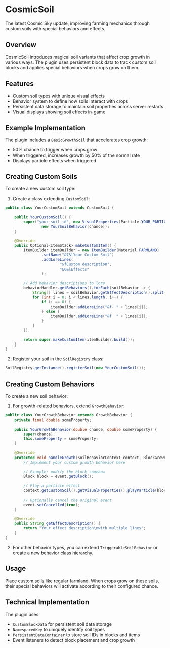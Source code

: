 # CosmicSoil

The latest Cosmic Sky update, improving farming mechanics through custom soils with special behaviors and effects.

## Overview

CosmicSoil introduces magical soil variants that affect crop growth in various ways. The plugin uses persistent block data to track custom soil blocks and applies special behaviors when crops grow on them.

## Features

- Custom soil types with unique visual effects
- Behavior system to define how soils interact with crops
- Persistent data storage to maintain soil properties across server restarts
- Visual displays showing soil effects in-game

## Example Implementation

The plugin includes a `BasicGrowthSoil` that accelerates crop growth:
- 50% chance to trigger when crops grow
- When triggered, increases growth by 50% of the normal rate
- Displays particle effects when triggered

## Creating Custom Soils

To create a new custom soil type:

1. Create a class extending `CustomSoil`:

```java
public class YourCustomSoil extends CustomSoil {
    
    public YourCustomSoil() {
        super("your_soil_id", new VisualProperties(Particle.YOUR_PARTICLE),
                new YourSoilBehavior(chance));
    }
    
    @Override
    public Optional<ItemStack> makeCustomItem() {
        ItemBuilder itemBuilder = new ItemBuilder(Material.FARMLAND)
                .setName("&7&lYour Custom Soil")
                .addLoreLines(
                        "&fCustom description",
                        "&6&lEffects"
                );
        
        // Add behavior descriptions to lore
        behaviorHandler.getBehaviors().forEach(soilBehavior -> {
            String[] lines = soilBehavior.getEffectDescription().split("\\n");
            for (int i = 0; i < lines.length; i++) {
                if (i == 0) {
                    itemBuilder.addLoreLine("&f- " + lines[i]);
                } else {
                    itemBuilder.addLoreLine("&f  " + lines[i]);
                }
            }
        });
        
        return super.makeCustomItem(itemBuilder.build());
    }
}
```

2. Register your soil in the `SoilRegistry` class:

```java
SoilRegistry.getInstance().registerSoil(new YourCustomSoil());
```

## Creating Custom Behaviors

To create a new soil behavior:

1. For growth-related behaviors, extend `GrowthBehavior`:

```java
public class YourGrowthBehavior extends GrowthBehavior {
    private final double someProperty;
    
    public YourGrowthBehavior(double chance, double someProperty) {
        super(chance);
        this.someProperty = someProperty;
    }
    
    @Override
    protected void handleGrowth(SoilBehaviorContext context, BlockGrowEvent event) {
        // Implement your custom growth behavior here
        
        // Example: modify the block somehow
        Block block = event.getBlock();
        
        // Play a particle effect
        context.getCustomSoil().getVisualProperties().playParticle(block.getLocation());
        
        // Optionally cancel the original event
        event.setCancelled(true);
    }
    
    @Override
    public String getEffectDescription() {
        return "Your effect description\nwith multiple lines";
    }
}
```

2. For other behavior types, you can extend `TriggerableSoilBehavior` or create a new behavior class hierarchy.

## Usage

Place custom soils like regular farmland. When crops grow on these soils, their special behaviors will activate according to their configured chance.

## Technical Implementation

The plugin uses:
- `CustomBlockData` for persistent soil data storage
- `NamespacedKey` to uniquely identify soil types
- `PersistentDataContainer` to store soil IDs in blocks and items
- Event listeners to detect block placement and crop growth
